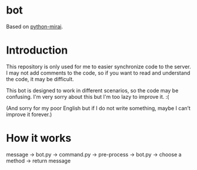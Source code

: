 # bot

Based on [python-mirai](https://github.com/NatriumLab/python-mirai).

# Introduction

This repository is only used for me to easier synchronize code to the server. I may not add comments to the code, so if you want to read and understand the code, it may be difficult.

This bot is designed to work in different scenarios, so the code may be confusing. I'm very sorry about this but I'm too lazy to improve it. :(

(And sorry for my poor English but if I do not write something, maybe I can’t improve it forever.)

# How it works

message -> bot.py -> command.py -> pre-process -> bot.py -> choose a method -> return message

